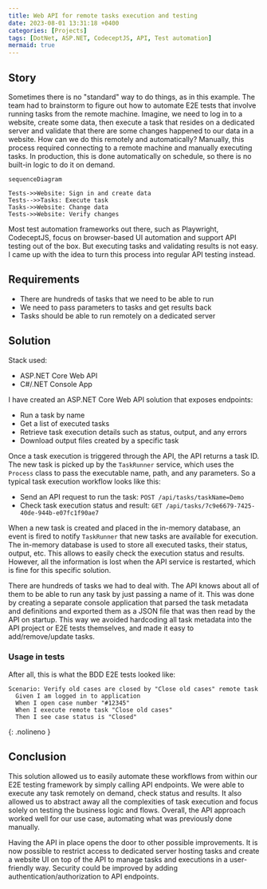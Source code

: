 ```yaml
---
title: Web API for remote tasks execution and testing
date: 2023-08-01 13:31:18 +0400
categories: [Projects]
tags: [DotNet, ASP.NET, CodeceptJS, API, Test automation]
mermaid: true
---
```


## Story
Sometimes there is no "standard" way to do things, as in this example. The team had to brainstorm to figure out how to automate E2E tests that involve running tasks from the remote machine. Imagine, we need to log in to a website, create some data, then execute a task that resides on a dedicated server and validate that there are some changes happened to our data in a website. How can we do this remotely and automatically? Manually, this process required connecting to a remote machine and manually executing tasks. In production, this is done automatically on schedule, so there is no built-in logic to do it on demand.

```mermaid
sequenceDiagram

Tests->>Website: Sign in and create data
Tests-->>Tasks: Execute task
Tasks->>Website: Change data
Tests->>Website: Verify changes
```

Most test automation frameworks out there, such as Playwright, CodeceptJS, focus on browser-based UI automation and support API testing out of the box. But executing tasks and validating results is not easy. I came up with the idea to turn this process into regular API testing instead.

## Requirements
- There are hundreds of tasks that we need to be able to run
- We need to pass parameters to tasks and get results back
- Tasks should be able to run remotely on a dedicated server

## Solution
Stack used:
- ASP.NET Core Web API
- C#/.NET Console App

I have created an ASP.NET Core Web API solution that exposes endpoints:
- Run a task by name
- Get a list of executed tasks
- Retrieve task execution details such as status, output, and any errors
- Download output files created by a specific task

Once a task execution is triggered through the API, the API returns a task ID. The new task is picked up by the `TaskRunner` service, which uses the `Process` class to pass the executable name, path, and any parameters. So a typical task execution workflow looks like this:

- Send an API request to run the task: `POST /api/tasks/taskName=Demo`
- Check task execution status and result: `GET /api/tasks/7c9e6679-7425-40de-944b-e07fc1f90ae7`

When a new task is created and placed in the in-memory database, an event is fired to notify `TaskRunner` that new tasks are available for execution. The in-memory database is used to store all executed tasks, their status, output, etc. This allows to easily check the execution status and results. However, all the information is lost when the API service is restarted, which is fine for this specific solution.

There are hundreds of tasks we had to deal with. The API knows about all of them to be able to run any task by just passing a name of it. This was done by creating a separate console application that parsed the task metadata and definitions and exported them as a JSON file that was then read by the API on startup. This way we avoided hardcoding all task metadata into the API project or E2E tests themselves, and made it easy to add/remove/update tasks.

### Usage in tests
After all, this is what the BDD E2E tests looked like:

```cucumber
Scenario: Verify old cases are closed by "Close old cases" remote task
  Given I am logged in to application
  When I open case number "#12345"
  When I execute remote task "Close old cases"
  Then I see case status is "Closed"
```
{: .nolineno }

## Conclusion
This solution allowed us to easily automate these workflows from within our E2E testing framework by simply calling API endpoints. We were able to execute any task remotely on demand, check status and results. It also allowed us to abstract away all the complexities of task execution and focus solely on testing the business logic and flows. Overall, the API approach worked well for our use case, automating what was previously done manually.

Having the API in place opens the door to other possible improvements. It is now possible to restrict access to dedicated server hosting tasks and create a website UI on top of the API to manage tasks and executions in a user-friendly way. Security could be improved by adding authentication/authorization to API endpoints.